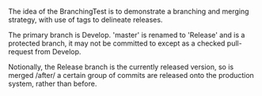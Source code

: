 The idea of the BranchingTest is to demonstrate a branching and merging strategy, with use of tags to delineate releases.

The primary branch is Develop. 'master' is renamed to 'Release' and is a protected branch, it may not be committed to except as a checked pull-request from Develop.

Notionally, the Release branch is the currently released version, so is merged /after/ a certain group of commits are released onto the production system, rather than before.
